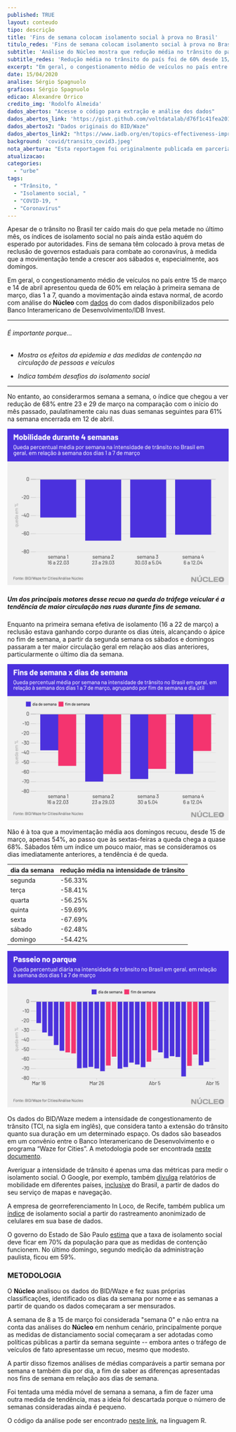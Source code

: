 ```yaml
---
published: TRUE
layout: conteudo
tipo: descrição
title: 'Fins de semana colocam isolamento social à prova no Brasil'
titulo_redes: 'Fins de semana colocam isolamento social à prova no Brasil'
subtitle: 'Análise do Núcleo mostra que redução média no trânsito do país foi de 60% desde 15 de março, dado que vem piorando nas últimas duas semanas'
subtitle_redes: 'Redução média no trânsito do país foi de 60% desde 15/3, mas vem piorando nas últimas semanas'
excerpt: "Em geral, o congestionamento médio de veículos no país entre 15 de março e 14 de abril apresentou queda de 60% em relação à primeira semana de março"
date: 15/04/2020
analise: Sérgio Spagnuolo
graficos: Sérgio Spagnuolo
edicao: Alexandre Orrico
credito_img: 'Rodolfo Almeida'
dados_abertos: "Acesse o código para extração e análise dos dados"
dados_abertos_link: 'https://gist.github.com/voltdatalab/d76f1c41fea201c926bf141afc140dc4'
dados_abertos2: "Dados originais do BID/Waze"
dados_abertos_link2: "https://www.iadb.org/en/topics-effectiveness-improving-lives/coronavirus-impact-dashboard"
background: 'covid/transito_covid3.jpeg'
nota_abertura: "Esta reportagem foi originalmente publicada em parceria com o <a href='https://br.noticias.yahoo.com/coronavirus-fins-de-semana-colocam-isolamento-social-a-prova-no-brasil-202636598.html' target='_blank'>Yahoo Brasil</a>"
atualizacao:
categories:
  - "urbe"
tags:
  - "Trânsito, "
  - "Isolamento social, "
  - "COVID-19, "
  - "Coronavírus"
---
```


Apesar de o trânsito no Brasil ter caído mais do que pela metade no último mês, os índices de isolamento social no país ainda estão aquém do esperado por autoridades. Fins de semana têm colocado à prova metas de reclusão de governos estaduais para combate ao coronavírus, à medida que a movimentação tende a crescer aos sábados e, especialmente, aos domingos.

Em geral, o congestionamento médio de veículos no país entre 15 de março e 14 de abril apresentou queda de 60% em relação à primeira semana de março, dias 1 a 7, quando a movimentação ainda estava normal, de acordo com análise do **Núcleo** com [dados](https://www.iadb.org/en/topics-effectiveness-improving-lives/coronavirus-impact-dashboard) do com dados disponibilizados pelo Banco Interamericano de Desenvolvimento/IDB Invest.

---

###### É importante porque...


- *Mostra os efeitos da epidemia e das medidas de contenção na circulação de pessoas e veículos*

- *Indica também desafios do isolamento social*


---

No entanto, ao considerarmos semana a semana, o índice que chegou a ver redução de 68% entre 23 e 29 de março na comparação com o início do mês passado, paulatinamente caiu nas duas semanas seguintes para 61% na semana encerrada em 12 de abril.

![gráfico geral de barras, quedas semanais](../img/covid/transito_fds1.png)

##### Um dos principais motores desse recuo na queda do tráfego veicular é a tendência de maior circulação nas ruas durante fins de semana.

Enquanto na primeira semana efetiva de isolamento (16 a 22 de março) a reclusão estava ganhando corpo durante os dias úteis, alcançando o ápice no fim de semana, a partir da segunda semana os sábados e domingos passaram a ter maior circulação geral em relação aos dias anteriores, particularmente o último dia da semana.

![gráfico geral de barras, quedas semanais agrupados por tipo de dia, fim de semana ou dia útil](../img/covid/transito_fds3.png)

Não é à toa que a movimentação média aos domingos recuou, desde 15 de março, apenas 54%, ao passo que às sextas-feiras a queda chega a quase 68%. Sábados têm um índice um pouco maior, mas se consideramos os dias imediatamente anteriores, a tendência é de queda.

| dia da semana | redução média na intensidade de trânsito |
|---------------|------------------------------------------|
| segunda       | -56.33%                                  |
| terça         | -58.41%                                  |
| quarta        | -56.25%                                  |
| quinta        | -59.69%                                  |
| sexta         | -67.69%                                  |
| sábado        | -62.48%                                  |
| domingo       | -54.42%                                  |

![gráfico geral de barras, quedas diárias](../img/covid/transito_fds2.png)

Os dados do BID/Waze medem a intensidade de congestionamento de trânsito (TCI, na sigla em inglês), que considera tanto a extensão do trânsito quanto sua duração em um determinado espaço. Os dados são baseados em um convênio entre o Banco Interamericano de Desenvolvimento e o programa “Waze for Cities”. A metodologia pode ser encontrada [neste documento](http://idbdocs.iadb.org/wsdocs/getdocument.aspx?docnum=EZSHARE-1350314980-529).

Averiguar a intensidade de trânsito é apenas uma das métricas para medir o isolamento social. O Google, por exemplo, também [divulga](https://www.google.com/covid19/mobility/) relatórios de mobilidade em diferentes países, [inclusive](https://www.gstatic.com/covid19/mobility/2020-04-05_BR_Mobility_Report_en.pdf) do Brasil, a partir de dados do seu serviço de mapas e navegação.

A empresa de georreferenciamento In Loco, de Recife, também publica um [índice](https://mapabrasileirodacovid.inloco.com.br/pt/) de isolamento social a partir do rastreamento anonimizado de celulares em sua base de dados.

O governo do Estado de São Paulo [estima](https://www.saopaulo.sp.gov.br/noticias-coronavirus/isolamento-social-em-sao-paulo-e-de-55-aponta-sistema-de-monitoramento-inteligente/) que a taxa de isolamento social deve ficar em 70% da população para que as medidas de contenção funcionem. No último domingo, segundo medição da administração paulista, ficou em 59%.


### METODOLOGIA

O **Núcleo** analisou os dados do BID/Waze e fez suas próprias classificações, identificado os dias da semana por nome e as semanas a partir de quando os dados começaram a ser mensurados.

A semana de 8 a 15 de março foi considerada "semana 0" e não entra na conta das análises do **Núcleo** em nenhum cenário, principalmente porque as medidas de distanciamento social começaram a ser adotadas como políticas públicas a partir da semana seguinte -- embora antes o tráfego de veículos de fato apresentasse um recuo, mesmo que modesto.

A partir disso fizemos análises de médias comparáveis a partir semana por semana e também dia por dia, a fim de saber as diferenças apresentadas nos fins de semana em relação aos dias de semana.

Foi tentada uma média móvel de semana a semana, a fim de fazer uma outra medida de tendência, mas a ideia foi descartada porque o número de semanas consideradas ainda é pequeno.

O código da análise pode ser encontrado [neste link](https://gist.github.com/voltdatalab/d76f1c41fea201c926bf141afc140dc4), na linguagem R.

